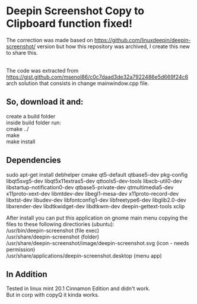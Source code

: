 # Deepin Screenshot Copy to Clipboard function fixed!

The correction was made based on https://github.com/linuxdeepin/deepin-screenshot/ version but how this repository was archived, I create this new to share this.<br /><br />

The code was extracted from https://gist.github.com/msenol86/c0c7daad3de32a7922486e5d669f24c6 arch solution that consists in change mainwindow.cpp file.

## So, download it and:
create a build folder <br />
inside build folder run: <br />
cmake ../ <br />
make <br />
make install<br />

## Dependencies 
sudo apt-get install debhelper cmake qt5-default qtbase5-dev pkg-config libqt5svg5-dev libqt5x11extras5-dev qttools5-dev-tools libxcb-util0-dev libstartup-notification0-dev qtbase5-private-dev qtmultimedia5-dev x11proto-xext-dev libmtdev-dev libegl1-mesa-dev x11proto-record-dev libxtst-dev libudev-dev libfontconfig1-dev libfreetype6-dev libglib2.0-dev libxrender-dev libdtkwidget-dev libdtkwm-dev deepin-gettext-tools xclip

After install you can put this application on gnome main menu copying the files to these following directiories (ubuntu): <br />
/usr/bin/deepin-screenshot (file exec) <br />
/usr/share/deepin-screenshot (folder) <br />
/usr/share/deepin-screenshot/image/deepin-screenshot.svg (icon - needs permission) <br />
/usr/share/applications/deepin-screenshot.desktop (menu app) <br />

## In Addition
Tested in linux mint 20.1 Cinnamon Edition and didn't work.  
But in corp with copyQ it kinda works.
